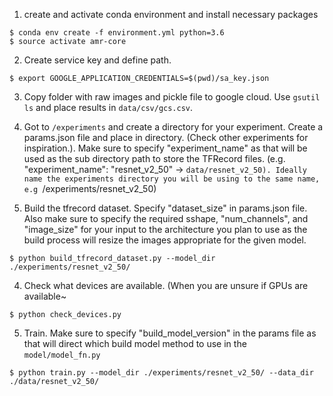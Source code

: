 

1. create and activate conda environment and install necessary packages

```
$ conda env create -f environment.yml python=3.6
$ source activate amr-core
```


2. Create service key and define path.
```
$ export GOOGLE_APPLICATION_CREDENTIALS=$(pwd)/sa_key.json
```

3. Copy folder with raw images and pickle file to google cloud. Use `gsutil ls` and place results in `data/csv/gcs.csv`.


2. Got to `/experiments` and create a directory for your experiment. Create a params.json file and place in directory. (Check other experiments for inspiration.). Make sure to specify "experiment_name" as that will be used as the sub directory path to store the TFRecord files. (e.g. "experiment_name": "resnet_v2_50" -> `data/resnet_v2_50). Ideally name the experiments directory you will be using to the same name, e.g `/experiments/resnet_v2_50)

3. Build the tfrecord dataset. Specify "dataset_size" in params.json file. Also make sure to specify the required sshape, "num_channels", and "image_size" for your input to the architecture you plan to use as the build process will resize the images appropriate for the given model. 

```
$ python build_tfrecord_dataset.py --model_dir ./experiments/resnet_v2_50/
```
4. Check what devices are available. (When you are unsure if GPUs are available~
```
$ python check_devices.py
```

5. Train. Make sure to specify "build_model_version" in the params file as that will direct which build model method to use in the `model/model_fn.py`
```
$ python train.py --model_dir ./experiments/resnet_v2_50/ --data_dir ./data/resnet_v2_50/
```
